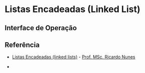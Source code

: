 # Listas Encadeadas (Linked List)

## Interface de Operação


## Referência

* [Listas Encadeadas (linked lists)](Anexos/09-listas-encadeadas.pdf) - [Prof. MSc. Ricardo Nunes](https://www.escavador.com/sobre/5594419/ricardo-rubens-gomes-nunes-filho)

* 